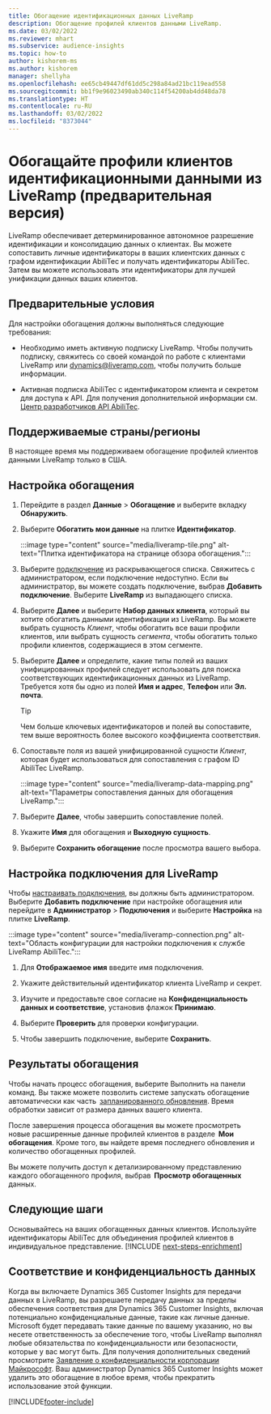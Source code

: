 ```yaml
---
title: Обогащение идентификационных данных LiveRamp
description: Обогащение профилей клиентов данными LiveRamp.
ms.date: 03/02/2022
ms.reviewer: mhart
ms.subservice: audience-insights
ms.topic: how-to
author: kishorem-ms
ms.author: kishorem
manager: shellyha
ms.openlocfilehash: ee65cb49447df61dd5c298a84ad21bc119ead558
ms.sourcegitcommit: bb1f9e96023490ab340c114f54200ab4dd48da78
ms.translationtype: HT
ms.contentlocale: ru-RU
ms.lasthandoff: 03/02/2022
ms.locfileid: "8373044"
---
```

# <a name="enrich-customer-profiles-with-identity-data-from-liveramp-preview"></a>Обогащайте профили клиентов идентификационными данными из LiveRamp (предварительная версия) 

LiveRamp обеспечивает детерминированное автономное разрешение идентификации и консолидацию данных о клиентах. Вы можете сопоставить личные идентификаторы в ваших клиентских данных с графом идентификации AbiliTec и получать идентификаторы AbiliTec. Затем вы можете использовать эти идентификаторы для лучшей унификации данных ваших клиентов. 

## <a name="prerequisites"></a>Предварительные условия 

Для настройки обогащения должны выполняться следующие требования: 

- Необходимо иметь активную подписку LiveRamp. Чтобы получить подписку, свяжитесь со своей командой по работе с клиентами LiveRamp или [dynamics@liveramp.com](mailto:dynamics@liveramp.com), чтобы получить больше информации.   

- Активная подписка AbiliTec с идентификатором клиента и секретом для доступа к API. Для получения дополнительной информации см. [Центр разработчиков API AbiliTec](https://developers.liveramp.com/abilitec-api/). 

## <a name="supported-countriesregions"></a>Поддерживаемые страны/регионы 

В настоящее время мы поддерживаем обогащение профилей клиентов данными LiveRamp только в США. 

## <a name="configure-the-enrichment"></a>Настройка обогащения 

1. Перейдите в раздел **Данные** > **Обогащение** и выберите вкладку **Обнаружить**. 

1. Выберите **Обогатить мои данные** на плитке **Идентификатор**. 

   :::image type="content" source="media/liveramp-tile.png" alt-text="Плитка идентификатора на странице обзора обогащения.":::

1. Выберите [подключение](connections.md) из раскрывающегося списка. Свяжитесь с администратором, если подключение недоступно. Если вы администратор, вы можете создать подключение, выбрав **Добавить подключение**. Выберите **LiveRamp** из выпадающего списка. 

1. Выберите **Далее** и выберите **Набор данных клиента**, который вы хотите обогатить данными идентификации из LiveRamp. Вы можете выбрать сущность *Клиент*, чтобы обогатить все ваши профили клиентов, или выбрать сущность *сегмента*, чтобы обогатить только профили клиентов, содержащиеся в этом сегменте. 

1. Выберите **Далее** и определите, какие типы полей из ваших унифицированных профилей следует использовать для поиска соответствующих идентификационных данных из LiveRamp. Требуется хотя бы одно из полей **Имя и адрес**, **Телефон** или **Эл. почта**. 

   > [!TIP]
   > Чем больше ключевых идентификаторов и полей вы сопоставите, тем выше вероятность более высокого коэффициента соответствия. 

1. Сопоставьте поля из вашей унифицированной сущности *Клиент*, которая будет использоваться для сопоставления с графом ID AbiliTec LiveRamp. 

   :::image type="content" source="media/liveramp-data-mapping.png" alt-text="Параметры сопоставления данных для обогащения LiveRamp.":::

1. Выберите **Далее**, чтобы завершить сопоставление полей. 

1. Укажите **Имя** для обогащения и **Выходную сущность**. 

1. Выберите **Сохранить обогащение** после просмотра вашего выбора. 

## <a name="configure-the-connection-for-liveramp"></a>Настройка подключения для LiveRamp 

Чтобы [настраивать подключения](connections.md), вы должны быть администратором. Выберите **Добавить подключение** при настройке обогащения или перейдите в **Администратор** > **Подключения** и выберите **Настройка** на плитке **LiveRamp**. 

:::image type="content" source="media/liveramp-connection.png" alt-text="Область конфигурации для настройки подключения к службе LiveRamp AbiliTec.":::

1. Для **Отображаемое имя** введите имя подключения. 

1. Укажите действительный идентификатор клиента LiveRamp и секрет. 

1. Изучите и предоставьте свое согласие на **Конфиденциальность данных и соответствие**, установив флажок **Принимаю**. 

1. Выберите **Проверить** для проверки конфигурации. 

1. Чтобы завершить подключение, выберите **Сохранить**. 

## <a name="enrichment-results"></a>Результаты обогащения 

Чтобы начать процесс обогащения, выберите Выполнить на панели команд. Вы также можете позволить системе запускать обогащение автоматически как часть  [запланированного обновления](system.md#schedule-tab). Время обработки зависит от размера данных вашего клиента. 

После завершения процесса обогащения вы можете просмотреть новые расширенные данные профилей клиентов в разделе  **Мои обогащения**. Кроме того, вы найдете время последнего обновления и количество обогащенных профилей. 

Вы можете получить доступ к детализированному представлению каждого обогащенного профиля, выбрав  **Просмотр обогащенных** данных. 

## <a name="next-steps"></a>Следующие шаги

Основывайтесь на ваших обогащенных данных клиентов. Используйте идентификаторы AbiliTec для объединения профилей клиентов в индивидуальное представление. 
[!INCLUDE [next-steps-enrichment](../includes/next-steps-enrichment.md)]

## <a name="data-privacy-and-compliance"></a>Соответствие и конфиденциальность данных 

Когда вы включаете Dynamics 365 Customer Insights для передачи данных в LiveRamp, вы разрешаете передачу данных за пределы обеспечения соответствия для Dynamics 365 Customer Insights, включая потенциально конфиденциальные данные, такие как личные данные. Microsoft будет передавать такие данные по вашему указанию, но вы несете ответственность за обеспечение того, чтобы LiveRamp выполнял любые обязательства по конфиденциальности или безопасности, которые у вас могут быть. Для получения дополнительных сведений просмотрите [Заявление о конфиденциальности корпорации Майкрософт](https://go.microsoft.com/fwlink/?linkid=396732). Ваш администратор Dynamics 365 Customer Insights может удалить это обогащение в любое время, чтобы прекратить использование этой функции. 


[!INCLUDE[footer-include](../includes/footer-banner.md)]
